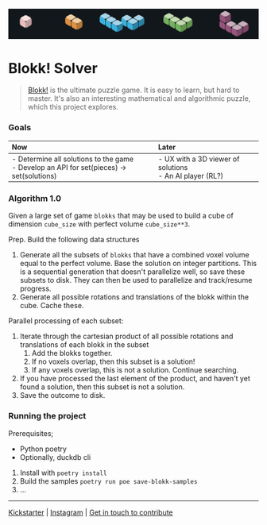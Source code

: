 ![Banner](assets/banner-001.png)
# Blokk! Solver
> [Blokk!](https://blokk.games/) is the ultimate puzzle game. It is easy to learn, but hard to master. It's also an interesting mathematical and algorithmic puzzle, which this project explores.

### Goals
| **Now** | **Later** |
|:--------|:---------|
| - Determine all solutions to the game<br>- Develop an API for set(pieces) -> set(solutions) | - UX with a 3D viewer of solutions<br>- An AI player (RL?) |

### Algorithm 1.0
Given a large set of game `blokks` that may be used to build a cube of dimension `cube_size` with perfect volume `cube_size**3`.

Prep. Build the following data structures
1. Generate all the subsets of `blokks` that have a combined voxel volume equal to the perfect volume. Base the solution on integer partitions. This is a sequential generation that doesn't parallelize well, so save these subsets to disk. They can then be used to parallelize and track/resume progress.
1. Generate all possible rotations and translations of the blokk within the cube. Cache these.

Parallel processing of each subset:
1. Iterate through the cartesian product of all possible rotations and translations of each blokk in the subset
   1. Add the blokks together.
   2. If no voxels overlap, then this subset is a solution!
   3. If any voxels overlap, this is not a solution. Continue searching.
2. If you have processed the last element of the product, and haven't yet found a solution, then this subset is not a solution.
3. Save the outcome to disk.

### Running the project
Prerequisites;
* Python poetry
* Optionally, duckdb cli

1. Install with `poetry install`
2. Build the samples `poetry run poe save-blokk-samples`
3. ...

---
[Kickstarter](https://www.kickstarter.com/projects/blokkgames/blokk-dare-to-be-square) | [Instagram](https://www.instagram.com/blokk.games) | [Get in touch to contribute](mailto:jake@honestgrowth.no)


